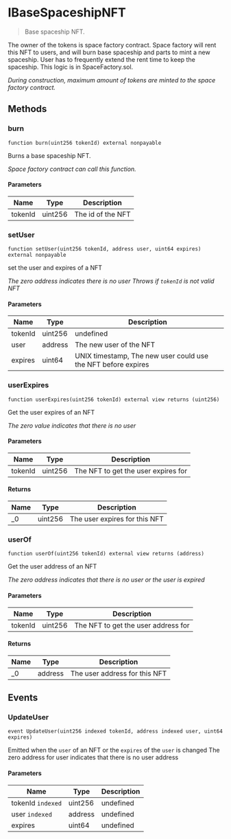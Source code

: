 # IBaseSpaceshipNFT



> Base spaceship NFT.

The owner of the tokens is space factory contract. Space factory will rent this NFT to users, and will burn base spaceship and parts to mint a new spaceship. User has to frequently extend the rent time to keep the spaceship. This logic is in SpaceFactory.sol.

*During construction, maximum amount of tokens are minted to the space factory contract.*

## Methods

### burn

```solidity
function burn(uint256 tokenId) external nonpayable
```

Burns a base spaceship NFT.

*Space factory contract can call this function.*

#### Parameters

| Name | Type | Description |
|---|---|---|
| tokenId | uint256 | The id of the NFT |

### setUser

```solidity
function setUser(uint256 tokenId, address user, uint64 expires) external nonpayable
```

set the user and expires of a NFT

*The zero address indicates there is no user Throws if `tokenId` is not valid NFT*

#### Parameters

| Name | Type | Description |
|---|---|---|
| tokenId | uint256 | undefined |
| user | address | The new user of the NFT |
| expires | uint64 | UNIX timestamp, The new user could use the NFT before expires |

### userExpires

```solidity
function userExpires(uint256 tokenId) external view returns (uint256)
```

Get the user expires of an NFT

*The zero value indicates that there is no user*

#### Parameters

| Name | Type | Description |
|---|---|---|
| tokenId | uint256 | The NFT to get the user expires for |

#### Returns

| Name | Type | Description |
|---|---|---|
| _0 | uint256 | The user expires for this NFT |

### userOf

```solidity
function userOf(uint256 tokenId) external view returns (address)
```

Get the user address of an NFT

*The zero address indicates that there is no user or the user is expired*

#### Parameters

| Name | Type | Description |
|---|---|---|
| tokenId | uint256 | The NFT to get the user address for |

#### Returns

| Name | Type | Description |
|---|---|---|
| _0 | address | The user address for this NFT |



## Events

### UpdateUser

```solidity
event UpdateUser(uint256 indexed tokenId, address indexed user, uint64 expires)
```

Emitted when the `user` of an NFT or the `expires` of the `user` is changed The zero address for user indicates that there is no user address



#### Parameters

| Name | Type | Description |
|---|---|---|
| tokenId `indexed` | uint256 | undefined |
| user `indexed` | address | undefined |
| expires  | uint64 | undefined |



